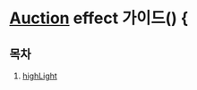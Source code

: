 
# [Auction](http://www.auction.co.kr) effect  가이드() {

## <a name='TOC'><a name='TOC'>목차</a>

  1. [highLight](정리중)
